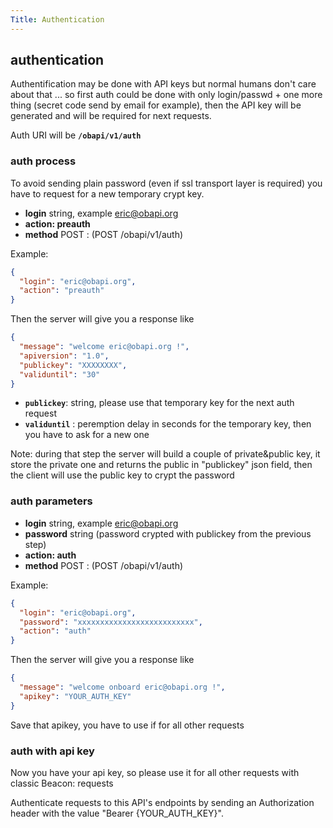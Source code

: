 ```yaml
---
Title: Authentication
---
```


## authentication

Authentification may be done with API keys but normal humans don't care about that ... so first auth could be done with only login/passwd + one more thing (secret code send by email for example), then the API key will be generated and will be required for next requests.

Auth URI will be **`/obapi/v1/auth`**

### auth process

To avoid sending plain password (even if ssl transport layer is required) you have to request for a new temporary crypt key.


* **login** string, example eric@obapi.org
* **action: preauth**
* **method** POST : (POST /obapi/v1/auth)

Example:
```json
{
  "login": "eric@obapi.org",
  "action": "preauth"
}
```


Then the server will give you a response like


```json
{
  "message": "welcome eric@obapi.org !",
  "apiversion": "1.0",
  "publickey": "XXXXXXXX",
  "validuntil": "30"
}
```

* **`publickey`**: string, please use that temporary key for the next auth request
* **`validuntil`** : peremption delay in seconds for the temporary key, then you have to ask for a new one

Note: during that step the server will build a couple of private&public key, it store the private one and returns the public in "publickey" json field, then the client will use the public key to crypt the password


### auth parameters

* **login** string, example eric@obapi.org
* **password** string (password crypted with publickey from the previous step)
* **action: auth**
* **method** POST : (POST /obapi/v1/auth)


Example:

```json
{
  "login": "eric@obapi.org",
  "password": "xxxxxxxxxxxxxxxxxxxxxxxxxx",
  "action": "auth"
}
```


Then the server will give you a response like


```json
{
  "message": "welcome onboard eric@obapi.org !",
  "apikey": "YOUR_AUTH_KEY"
}
```

Save that apikey, you have to use if for all other requests

### auth with api key

Now you have your api key, so please use it for all other requests with classic Beacon: requests

Authenticate requests to this API's endpoints by sending an Authorization header with the value "Bearer {YOUR_AUTH_KEY}".
